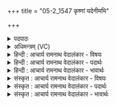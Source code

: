 +++
title = "05-2_1547 कृष्णां यदेनीमभि"

+++
<details><summary>पदपाठः</summary>

कृ꣣ष्णा꣢म्। यत्। ए꣡नी꣢꣯म्। अ꣣भि꣢। व꣡र्प꣢꣯सा। भूत्। ज꣣न꣡य꣢न्। यो꣡षा꣢꣯म्। बृ꣣हतः꣢। पि꣣तुः꣢। जाम्। ऊ꣣र्ध्व꣢म्। भा꣣नु꣢म्। सू꣡र्य꣢꣯स्य। स्त꣣भाय꣡न्। दि꣣वः꣢। व꣡सु꣢꣯भिः। अ꣣रतिः꣡। वि। भा꣣ति। १५४७।
</details>

<details><summary>अधिमन्त्रम् (VC)</summary>

- अग्निः
- त्रित आप्त्यः
- त्रिष्टुप्
- धैवतः
</details>

<details><summary>हिन्दी : आचार्य रामनाथ वेदालंकार - विषयः</summary>

आगे फिर परमात्मा के कर्तृत्व का वर्णन है।
</details>

<details><summary>हिन्दी : आचार्य रामनाथ वेदालंकार - पदार्थः</summary>

पदार्थान्वयभाषाः -  (यत्) जब (बृहतः पितुः) महान् पालनकर्ता सूर्य की (जाम्) पुत्री (योषाम्) उषा को (जनयन्) उत्पन्न करना चाहता हुआ अग्नि परमेश्वर (एनीम्) व्याप्त (कृष्णाम्) काली रात्रि को (वर्पसा) सूर्य के रूप से (अभिभूत्) तिरस्कृत करता है,तब (सूर्यस्य) सूर्य के (उर्ध्वम्) ऊपर स्थित (भानुम्) प्रकाश-मण्डल को (स्तभायन्) थामे हुए (अरतिः) सबका स्वामी वह परमेश्वर (दिवः) द्युलोक के (वसुभिः) ग्रह,नक्षत्र आदि लोकों से (विभाति) विशेष रूप से शोभित होता है ॥१॥
</details>

<details><summary>हिन्दी : आचार्य रामनाथ वेदालंकार - भावार्थः</summary>

भावार्थभाषाः -  भूमि पर और आकाश में व्याप्त काली रात्रि को छिन्न-भिन्न करके चमकीली उषा को और उसके अनन्तर तीव्र प्रकाशवाले सूर्य को उत्पन्न करता हुआ जगदीश्वर महिमा से अत्यधिक शोभा पाता है ॥२॥
</details>

<details><summary>संस्कृत : आचार्य रामनाथ वेदालंकार - विषयः</summary>

अथ पुनरपि परमात्मनः कर्तृत्वमाह।
</details>

<details><summary>संस्कृत : आचार्य रामनाथ वेदालंकार - पदार्थः</summary>

पदार्थान्वयभाषाः -  (यत्) यदा (बृहतः पितुः) महतः पालकस्य सूर्यस्य (जाम्) दुहितरम् (योषाम्) उषसम् (जनयन्) जनिष्यमाणः अग्निः परमेश्वरः (एनीम्) व्याप्ताम् (कृष्णाम्) कृष्णवर्णां रात्रिम् (वर्पसा) सूर्यस्य रूपेण।[वर्पस् इति रूपनाम। निघं० ३।७।] (अभिभूत्) अभिभवति,तदा (सूर्यस्य) आदित्यस्य (ऊर्ध्वम्) उपरिस्थितम् (भानुम्) प्रकाशमण्डलम् (स्तभायन्) स्तम्भयन् (अरतिः) सर्वेषां स्वामी स परमेश्वरः (दिवः) द्युलोकस्य (वसुभिः) ग्रहनक्षत्रादिभिः लोकैः (विभाति) विशेषेण शोभते ॥२॥
</details>

<details><summary>संस्कृत : आचार्य रामनाथ वेदालंकार - भावार्थः</summary>

भावार्थभाषाः -  भुवि गगने च व्याप्तां कृष्णां निशां विच्छिद्य रोचमानामुषसं तदनन्तरं च प्रखरप्रकाशं सूर्यं जनयन् जगदीश्वरो महिम्नातितरां शोभते ॥२॥
</details>